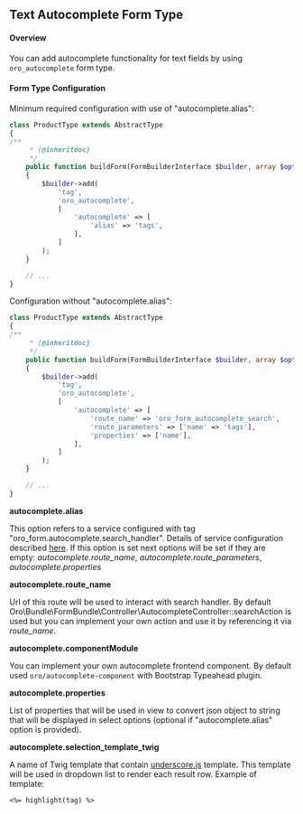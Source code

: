 Text Autocomplete Form Type
----------------------

#### Overview

You can add autocomplete functionality for text fields by using `oro_autocomplete` form type.

#### Form Type Configuration

Minimum required configuration with use of "autocomplete.alias":

```php
class ProductType extends AbstractType
{
/**
     * {@inheritdoc}
     */
    public function buildForm(FormBuilderInterface $builder, array $options)
    {
        $builder->add(
            'tag',
            'oro_autocomplete',
            [
                'autocomplete' => [
                    'alias' => 'tags',
                ],
            ]
        );
    }

    // ...
}
```


Configuration without "autocomplete.alias":

```php
class ProductType extends AbstractType
{
/**
     * {@inheritdoc}
     */
    public function buildForm(FormBuilderInterface $builder, array $options)
    {
        $builder->add(
            'tag',
            'oro_autocomplete',
            [
                'autocomplete' => [
                    'route_name' => 'oro_form_autocomplete_search',
                    'route_parameters' => ['name' => 'tags'],
                    'properties' => ['name'],
                ],
            ]
        );
    }

    // ...
}
```

**autocomplete.alias**

This option refers to a service configured with tag "oro_form.autocomplete.search_handler". Details of service configuration
described [here](#search-handler-configuration). If this option is set next options will be set if they are empty:
*autocomplete.route_name*, *autocomplete.route_parameters*, *autocomplete.properties*

**autocomplete.route_name**

Url of this route will be used to interact with search handler.
By default Oro\Bundle\FormBundle\Controller\AutocompleteController::searchAction is used
but you can implement your own action and use it by referencing it via *route_name*.

**autocomplete.componentModule**

You can implement your own autocomplete frontend component.
By default used `oro/autocomplete-component` with Bootstrap Typeahead plugin.

**autocomplete.properties**

List of properties that will be used in view to convert json object to string that will be displayed in select options
(optional if "autocomplete.alias" option is provided).

**autocomplete.selection_template_twig**

A name of Twig template that contain [underscore.js](http://underscorejs.org/) template.
This template will be used in dropdown list to render each result row.
Example of template:
```
<%= highlight(tag) %>
```
